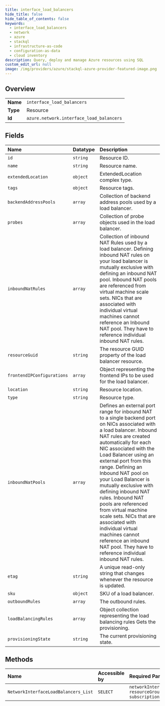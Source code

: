 ```yaml
---
title: interface_load_balancers
hide_title: false
hide_table_of_contents: false
keywords:
  - interface_load_balancers
  - network
  - azure    
  - stackql
  - infrastructure-as-code
  - configuration-as-data
  - cloud inventory
description: Query, deploy and manage Azure resources using SQL
custom_edit_url: null
image: /img/providers/azure/stackql-azure-provider-featured-image.png
---
```

  
    

## Overview
<table><tbody>
<tr><td><b>Name</b></td><td><code>interface_load_balancers</code></td></tr>
<tr><td><b>Type</b></td><td>Resource</td></tr>
<tr><td><b>Id</b></td><td><code>azure.network.interface_load_balancers</code></td></tr>
</tbody></table>

## Fields
| Name | Datatype | Description |
|:-----|:---------|:------------|
| `id` | `string` | Resource ID. |
| `name` | `string` | Resource name. |
| `extendedLocation` | `object` | ExtendedLocation complex type. |
| `tags` | `object` | Resource tags. |
| `backendAddressPools` | `array` | Collection of backend address pools used by a load balancer. |
| `probes` | `array` | Collection of probe objects used in the load balancer. |
| `inboundNatRules` | `array` | Collection of inbound NAT Rules used by a load balancer. Defining inbound NAT rules on your load balancer is mutually exclusive with defining an inbound NAT pool. Inbound NAT pools are referenced from virtual machine scale sets. NICs that are associated with individual virtual machines cannot reference an Inbound NAT pool. They have to reference individual inbound NAT rules. |
| `resourceGuid` | `string` | The resource GUID property of the load balancer resource. |
| `frontendIPConfigurations` | `array` | Object representing the frontend IPs to be used for the load balancer. |
| `location` | `string` | Resource location. |
| `type` | `string` | Resource type. |
| `inboundNatPools` | `array` | Defines an external port range for inbound NAT to a single backend port on NICs associated with a load balancer. Inbound NAT rules are created automatically for each NIC associated with the Load Balancer using an external port from this range. Defining an Inbound NAT pool on your Load Balancer is mutually exclusive with defining inbound NAT rules. Inbound NAT pools are referenced from virtual machine scale sets. NICs that are associated with individual virtual machines cannot reference an inbound NAT pool. They have to reference individual inbound NAT rules. |
| `etag` | `string` | A unique read-only string that changes whenever the resource is updated. |
| `sku` | `object` | SKU of a load balancer. |
| `outboundRules` | `array` | The outbound rules. |
| `loadBalancingRules` | `array` | Object collection representing the load balancing rules Gets the provisioning. |
| `provisioningState` | `string` | The current provisioning state. |
## Methods
| Name | Accessible by | Required Params |
|:-----|:--------------|:----------------|
| `NetworkInterfaceLoadBalancers_List` | `SELECT` | `networkInterfaceName, resourceGroupName, subscriptionId` |
